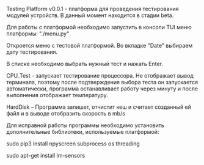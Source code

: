 Testing Platform v0.0.1 - платформа для проведения тестирования модулей устройств. В данный момент находится в стадии beta.

Для работы с платформой необходимо запустить в консоли TUI меню платформы:
"./menu.py"

Откроется меню с тестовой платформой. Во вкладке "Date" выбираем дату тестирования.

В списке необходимо выбрать нужный тест и нажать Enter.

CPU_Test - запускает тестирование процессора. Не отображает вывод терминала, поэтому после подтверждения выбора теста он запускается автоматически, программа останавливает работу через минуту и после выполнения отображает температуру.

HardDisk – Программа запишет, отчистит кеш и считает созданный ей файл и в выводе отобразить скорость в mb/s

Для исправной работы программы необходимо установить дополнительные библиотеки, используемые платформой:

sudo pip3 install npyscreen subprocess os threading

sudo apt-get install lm-sensors
